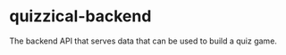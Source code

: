 quizzical-backend
=================

The backend API that serves data that can be used to build a quiz game.